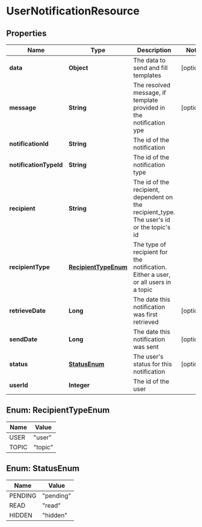 
# UserNotificationResource

## Properties
Name | Type | Description | Notes
------------ | ------------- | ------------- | -------------
**data** | **Object** | The data to send and fill templates |  [optional]
**message** | **String** | The resolved message, if template provided in the notification ype |  [optional]
**notificationId** | **String** | The id of the notification | 
**notificationTypeId** | **String** | The id of the notification type | 
**recipient** | **String** | The id of the recipient, dependent on the recipient_type. The user&#39;s id or the topic&#39;s id | 
**recipientType** | [**RecipientTypeEnum**](#RecipientTypeEnum) | The type of recipient for the notification. Either a user, or all users in a topic | 
**retrieveDate** | **Long** | The date this notification was first retrieved |  [optional]
**sendDate** | **Long** | The date this notification was sent |  [optional]
**status** | [**StatusEnum**](#StatusEnum) | The user&#39;s status for this notification |  [optional]
**userId** | **Integer** | The id of the user | 


<a name="RecipientTypeEnum"></a>
## Enum: RecipientTypeEnum
Name | Value
---- | -----
USER | &quot;user&quot;
TOPIC | &quot;topic&quot;


<a name="StatusEnum"></a>
## Enum: StatusEnum
Name | Value
---- | -----
PENDING | &quot;pending&quot;
READ | &quot;read&quot;
HIDDEN | &quot;hidden&quot;



